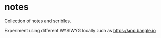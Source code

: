 # notes
Collection of notes and scriblles.

Experiment using different WYSIWYG locally such as 
https://app.bangle.io
